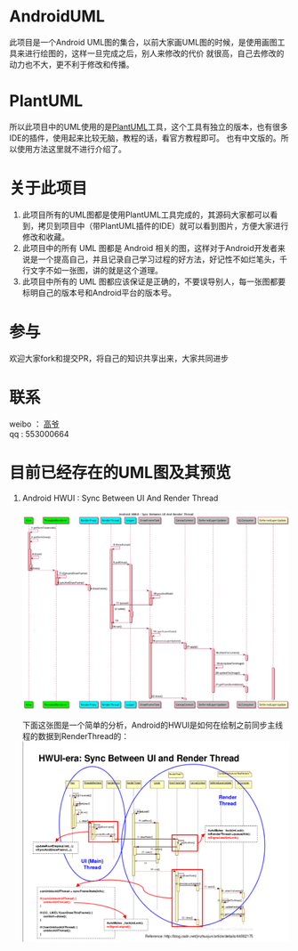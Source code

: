 # AndroidUML
此项目是一个Android UML图的集合，以前大家画UML图的时候，是使用画图工具来进行绘图的，这样一旦完成之后，别人来修改的代价
就很高，自己去修改的动力也不大，更不利于修改和传播。

# PlantUML
所以此项目中的UML使用的是[PlantUML](http://www.plantuml.com/sequence.html)工具，这个工具有独立的版本，也有很多IDE的插件，使用起来比较无脑，教程的话，看官方教程即可。
也有中文版的。所以使用方法这里就不进行介绍了。

# 关于此项目
1. 此项目所有的UML图都是使用PlantUML工具完成的，其源码大家都可以看到，拷贝到项目中（带PlantUML插件的IDE）就可以看到图片，方便大家进行修改和收藏。
2. 此项目中的所有 UML 图都是 Android 相关的图，这样对于Android开发者来说是一个提高自己，并且记录自己学习过程的好方法，好记性不如烂笔头，千行文字不如一张图，讲的就是这个道理。
3. 此项目中所有的 UML 图都应该保证是正确的，不要误导别人，每一张图都要标明自己的版本号和Android平台的版本号。

# 参与
欢迎大家fork和提交PR，将自己的知识共享出来，大家共同进步

# 联系
weibo ： [高爷](http://weibo.com/gracker520?is_all=1)  
qq : 553000664

# 目前已经存在的UML图及其预览

1. Android HWUI : Sync Between UI And Render Thread

    ![Android HWUI : Sync Between UI And Render Thread](/hwui/SyncBetweenUIAndRenderThread.png)

    下面这张图是一个简单的分析，Android的HWUI是如何在绘制之前同步主线程的数据到RenderThread的：   
    ![Android HWUI Analysis : Sync Between UI And Render Thread](/hwui/SyncBetweenUIAndRenderThread_Analysis.png)
